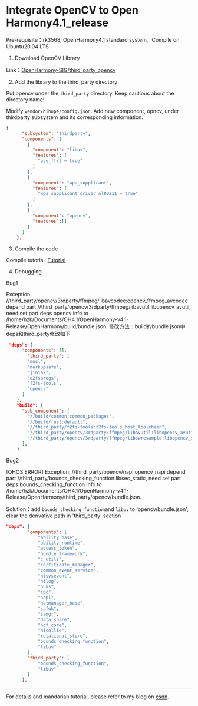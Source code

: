 # Integrate OpenCV to Open Harmony4.1_release

 
Pre-requisite：rk3568, OpenHarmony4.1 standard system，Compile on Ubuntu20.04 LTS

1. Download OpenCV Library

Link：[OpenHarmony-SIG/third_party_opencv](https://gitee.com/openharmony-sig/third_party_opencv)

2.  Add the library to the third_party directory

Put opencv under the `third_party` directory. Keep cautious about the directory name!

Modify `vendor/hihope/config.json`. Add new component, opncv, under thirdparty subsystem and its corresponding information.
``` json
{
      "subsystem": "thirdparty",
      "components": [
        {
          "component": "libuv",
          "features": [
            "use_ffrt = true"
          ]
        },
        {
          "component": "wpa_supplicant",
          "features": [
            "wpa_supplicant_driver_nl80211 = true"
          ]
        },
        {
          "component": "opencv",
          "features":[]
        }
      ]
    },
```

3. Compile the code

Compile tutorial: [Tutorial](https://docs.openharmony.cn/pages/v4.0/zh-cn/device-dev/device-dev-guide.md)

4. Debugging

Bug1

Exception: //third_party/opencv/3rdparty/ffmpeg/libavcodec:opencv_ffmpeg_avcodec depend part //third_party/opencv/3rdparty/ffmpeg/libavutil:libopencv_avutil, need set part deps opencv info to /home/hzk/Documents/OH4.1/OpenHarmony-v4.1-Release/OpenHarmony/build/bundle.json.
修改方法：build的bundle.json中deps和third_party修改如下
```json
 "deps": {
      "components": [],
        "third_party": [
        "musl",
        "markupsafe",
        "jinja2",
        "e2fsprogs",
        "f2fs-tools",
        "opencv"
      ]
    },
    "build": {
      "sub_component": [
        "//build/common:common_packages",
        "//build/rust:default",
        "//third_party/f2fs-tools:f2fs-tools_host_toolchain",
        "//third_party/opencv/3rdparty/ffmpeg/libavutil:libopencv_avutil",
        "//third_party/opencv/3rdparty/ffmpeg/libswresample:libopencv_swresample"
      ],
    }
```
Bug2

[OHOS ERROR] Exception: //third_party/opencv/napi:opencv_napi depend part //third_party/bounds_checking_function:libsec_static, need set part deps bounds_checking_function info to /home/hzk/Documents/OH4.1/OpenHarmony-v4.1-Release/OpenHarmony/third_party/opencv/bundle.json.

Solution：add `bounds_checking_function`and `libuv` to 'opencv/bundle.json', clear the derivative path in 'third_party' section
 
```json
"deps": {
        "components": [
            "ability_base",
            "ability_runtime",
            "access_token",
            "bundle_framework",
            "c_utils",
            "certificate_manager",
            "common_event_service",
            "hisysevent",
            "hilog",
            "huks",
            "ipc",
            "napi",
            "netmanager_base",
            "safwk",
            "samgr",
            "data_share",
            "hdf_core",
            "hicollie",
            "relational_store",
            "bounds_checking_function",
            "libuv"
        ],
        "third_party": [
            "bounds_checking_function",
            "libuv"
        ]
      },
```
---

For details and mandarian tutorial, please refer to my blog on [csdn](https://blog.csdn.net/weixin_64726009/article/details/140493002?spm=1001.2014.3001.5502).